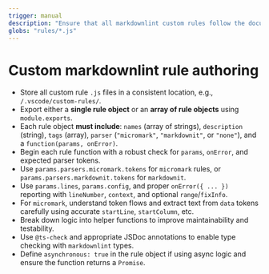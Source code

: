 ```yaml
---
trigger: manual
description: "Ensure that all markdownlint custom rules follow the documented structure and conventions."
globs: "rules/*.js"
---
```


# Custom markdownlint rule authoring

- Store all custom rule `.js` files in a consistent location, e.g., `/.vscode/custom-rules/`.
- Export either a **single rule object** or an **array of rule objects** using `module.exports`.
- Each rule object **must include**: `names` (array of strings), `description` (string), `tags` (array), `parser` (`"micromark"`, `"markdownit"`, or `"none"`), and a `function(params, onError)`.
- Begin each rule function with a robust check for `params`, `onError`, and expected parser tokens.
- Use `params.parsers.micromark.tokens` for `micromark` rules, or `params.parsers.markdownit.tokens` for `markdownit`.
- Use `params.lines`, `params.config`, and proper `onError({ ... })` reporting with `lineNumber`, `context`, and optional `range`/`fixInfo`.
- For `micromark`, understand token flows and extract text from `data` tokens carefully using accurate `startLine`, `startColumn`, etc.
- Break down logic into helper functions to improve maintainability and testability.
- Use `@ts-check` and appropriate JSDoc annotations to enable type checking with `markdownlint` types.
- Define `asynchronous: true` in the rule object if using async logic and ensure the function returns a `Promise`.
